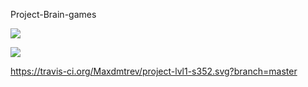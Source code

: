Project-Brain-games

<a href="https://codeclimate.com/github/Maxdmtrev/project-lvl1-s352/maintainability"><img src="https://api.codeclimate.com/v1/badges/74b9427209d2c8900a55/maintainability" /></a>

<a href="https://codeclimate.com/github/Maxdmtrev/project-lvl1-s352/test_coverage"><img src="https://api.codeclimate.com/v1/badges/74b9427209d2c8900a55/test_coverage" /></a>

https://travis-ci.org/Maxdmtrev/project-lvl1-s352.svg?branch=master
